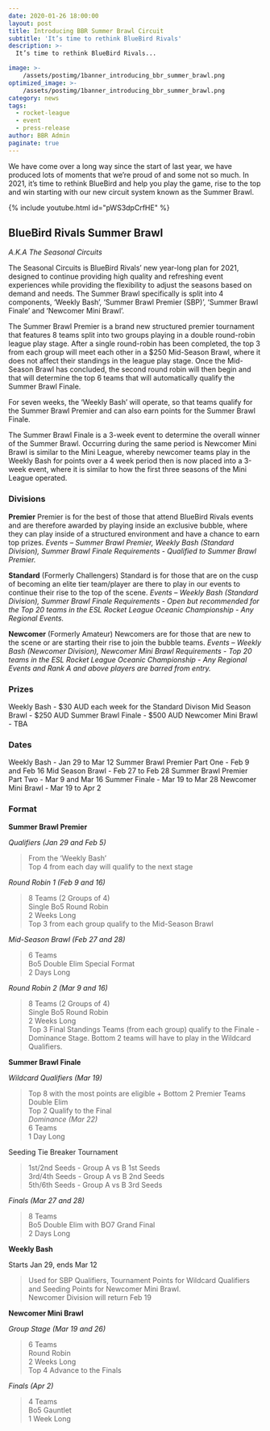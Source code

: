 ```yaml
---
date: 2020-01-26 18:00:00
layout: post
title: Introducing BBR Summer Brawl Circuit
subtitle: 'It’s time to rethink BlueBird Rivals'
description: >-
  It’s time to rethink BlueBird Rivals...

image: >-
    /assets/postimg/1banner_introducing_bbr_summer_brawl.png
optimized_image: >-
    /assets/postimg/1banner_introducing_bbr_summer_brawl.png
category: news
tags:
  - rocket-league
  - event
  - press-release
author: BBR Admin
paginate: true
---
```



We have come over a long way since the start of last year, we have produced lots of moments that we’re proud of and some not so much. In 2021, it’s time to rethink BlueBird and help you play the game, rise to the top and win starting with our new circuit system known as the Summer Brawl.

{% include youtube.html id="pWS3dpCrfHE" %}

## BlueBird Rivals Summer Brawl
_A.K.A The Seasonal Circuits_

The Seasonal Circuits is BlueBird Rivals’ new year-long plan for 2021, designed to continue providing high quality and refreshing event experiences while providing the flexibility to adjust the seasons based on demand and needs. The Summer Brawl specifically is split into 4 components, ‘Weekly Bash’, ‘Summer Brawl Premier (SBP)’, ‘Summer Brawl Finale’ and ‘Newcomer Mini Brawl’.

The Summer Brawl Premier is a brand new structured premier tournament that features 8 teams split into two groups playing in a double round-robin league play stage. After a single round-robin has been completed, the top 3 from each group will meet each other in a $250 Mid-Season Brawl, where it does not affect their standings in the league play stage. Once the Mid-Season Brawl has concluded, the second round robin will then begin and that will determine the top 6 teams that will automatically qualify the Summer Brawl Finale.

For seven weeks, the ‘Weekly Bash’ will operate, so that teams qualify for the Summer Brawl Premier and can also earn points for the Summer Brawl Finale.

The Summer Brawl Finale is a 3-week event to determine the overall winner of the Summer Brawl. Occurring during the same period is Newcomer Mini Brawl is similar to the Mini League, whereby newcomer teams play in the Weekly Bash for points over a 4 week period then is now placed into a 3-week event, where it is similar to how the first three seasons of the Mini League operated.

### Divisions

**Premier**
Premier is for the best of those that attend BlueBird Rivals events and are therefore awarded by playing inside an exclusive bubble, where they can play inside of a structured environment and have a chance to earn top prizes.
_Events – Summer Brawl Premier, Weekly Bash (Standard Division), Summer Brawl Finale_
_Requirements - Qualified to Summer Brawl Premier._

**Standard** (Formerly Challengers)
Standard is for those that are on the cusp of becoming an elite tier team/player are there to play in our events to continue their rise to the top of the scene.
_Events – Weekly Bash (Standard Division), Summer Brawl Finale_
_Requirements - Open but recommended for the Top 20 teams in the ESL Rocket League Oceanic Championship - Any Regional Events._

**Newcomer** (Formerly Amateur)
Newcomers are for those that are new to the scene or are starting their rise to join the bubble teams.
_Events – Weekly Bash (Newcomer Division), Newcomer Mini Brawl_
_Requirements - Top 20 teams in the ESL Rocket League Oceanic Championship - Any Regional Events and Rank A and above players are barred from entry._

### Prizes
Weekly Bash - $30 AUD each week for the Standard Divison
Mid Season Brawl - $250 AUD
Summer Brawl Finale - $500 AUD
Newcomer Mini Brawl - TBA

### Dates
Weekly Bash - Jan 29 to Mar 12
Summer Brawl Premier Part One - Feb 9 and Feb 16
Mid Season Brawl - Feb 27 to Feb 28
Summer Brawl Premier Part Two - Mar 9 and Mar 16
Summer Finale - Mar 19 to Mar 28
Newcomer Mini Brawl - Mar 19 to Apr 2

### Format

**Summer Brawl Premier**

_Qualifiers (Jan 29 and Feb 5)_

> From the ‘Weekly Bash’  
> Top 4 from each day will qualify to the next stage

_Round Robin 1 (Feb 9 and 16)_

> 8 Teams (2 Groups of 4)  
> Single Bo5 Round Robin  
> 2 Weeks Long  
> Top 3 from each group qualify to the Mid-Season Brawl

_Mid-Season Brawl (Feb 27 and 28)_

> 6 Teams  
> Bo5 Double Elim Special Format  
> 2 Days Long

_Round Robin 2 (Mar 9 and 16)_

> 8 Teams (2 Groups of 4)  
> Single Bo5 Round Robin  
> 2 Weeks Long  
> Top 3 Final Standings Teams (from each group) qualify to the Finale - Dominance Stage. Bottom 2 teams will have to play in the Wildcard Qualifiers.

**Summer Brawl Finale**

_Wildcard Qualifiers (Mar 19)_

> Top 8 with the most points are eligible + Bottom 2 Premier Teams  
> Double Elim  
> Top 2 Qualify to the Final  
> _Dominance (Mar 22)_  
> 6 Teams  
> 1 Day Long

Seeding Tie Breaker Tournament

> 1st/2nd Seeds - Group A vs B 1st Seeds  
> 3rd/4th Seeds - Group A vs B 2nd Seeds  
> 5th/6th Seeds - Group A vs B 3rd Seeds

_Finals (Mar 27 and 28)_

> 8 Teams  
> Bo5 Double Elim with BO7 Grand Final  
> 2 Days Long

**Weekly Bash**

Starts Jan 29, ends Mar 12

> Used for SBP Qualifiers, Tournament Points for Wildcard Qualifiers and Seeding Points for Newcomer Mini Brawl.  
> Newcomer Division will return Feb 19

**Newcomer Mini Brawl**

_Group Stage (Mar 19 and 26)_

> 6 Teams  
> Round Robin  
> 2 Weeks Long  
> Top 4 Advance to the Finals

_Finals (Apr 2)_

> 4 Teams  
> Bo5 Gauntlet  
> 1 Week Long